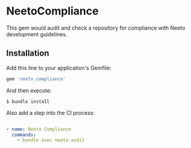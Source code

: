 # NeetoCompliance

This gem would audit and check a repository for compliance with Neeto development guidelines. 

## Installation

Add this line to your application's Gemfile:

```ruby
gem 'neeto_compliance'
```

And then execute:

    $ bundle install

Also add a step into the CI process:

```yaml

- name: Neeto Compliance
  commands:
    - bundle exec neeto-audit
```

